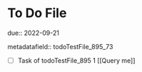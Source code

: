 # To Do File

due:: 2022-09-21

metadatafield:: todoTestFile_895_73

- [ ] Task of todoTestFile_895 1 [[Query me]]

